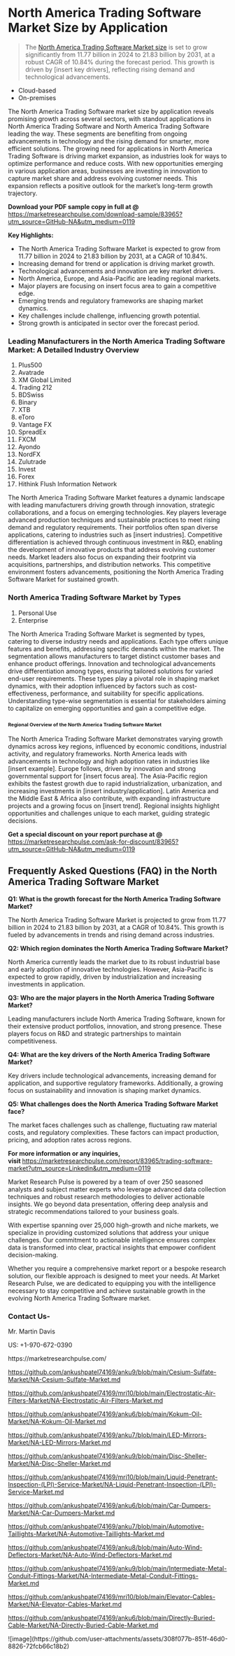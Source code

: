 <h1>North America Trading Software Market&nbsp;Size by Application</h1><blockquote><p>The <a href="https://marketresearchpulse.com/download-sample/83965?utm_source=GitHub-NA&amp;utm_medium=0119">North America Trading Software Market size</a> is set to grow significantly from 11.77 billion in 2024 to 21.83 billion by 2031, at a robust CAGR of 10.84% during the forecast period. This growth is driven by [insert key drivers], reflecting rising demand and technological advancements.</p></blockquote><ul><li>Cloud-based<li> On-premises</li></ul><p>The North America Trading Software market size by application reveals promising growth across several sectors, with standout applications in North America Trading Software and North America Trading Software leading the way. These segments are benefiting from ongoing advancements in technology and the rising demand for smarter, more efficient solutions. The growing need for applications in North America Trading Software is driving market expansion, as industries look for ways to optimize performance and reduce costs. With new opportunities emerging in various application areas, businesses are investing in innovation to capture market share and address evolving customer needs. This expansion reflects a positive outlook for the market’s long-term growth trajectory.</p><p><strong>Download your PDF sample copy in full at @ </strong><a href="https://marketresearchpulse.com/download-sample/83965?utm_source=GitHub-NA&amp;utm_medium=0119">https://marketresearchpulse.com/download-sample/83965?utm_source=GitHub-NA&amp;utm_medium=0119</a></p><p><strong>Key Highlights: </strong></p><ul><li>The North America Trading Software Market is expected to grow from 11.77 billion in 2024 to 21.83 billion by 2031, at a CAGR of 10.84%.</li><li>Increasing demand for trend or application is driving market growth.</li><li>Technological advancements and innovation are key market drivers.</li><li>North America, Europe, and Asia-Pacific are leading regional markets.</li><li>Major players are focusing on insert focus area to gain a competitive edge.</li><li>Emerging trends and regulatory frameworks are shaping market dynamics.</li><li>Key challenges include challenge, influencing growth potential.</li><li>Strong growth is anticipated in sector over the forecast period.</li></ul><h3>Leading Manufacturers in the North America Trading Software Market: A Detailed Industry Overview</h3><ol><li>Plus500</li><li>Avatrade</li><li>XM Global Limited</li><li>Trading 212</li><li>BDSwiss</li><li>Binary</li><li>XTB</li><li>eToro</li><li>Vantage FX</li><li>SpreadEx</li><li>FXCM</li><li>Ayondo</li><li>NordFX</li><li>Zulutrade</li><li>Invest</li><li>Forex</li><li>Hithink Flush Information Network</li></ol><div class="flex max-w-full flex-col flex-grow"><div class="min-h-8 text-message flex w-full flex-col items-end gap-2 whitespace-normal break-words [.text-message+&amp;]:mt-5" dir="auto" data-message-author-role="assistant" data-message-id="fd8432e4-4910-450d-b182-61b7bfb0a01f" data-message-model-slug="gpt-4o"><div class="flex w-full flex-col gap-1 empty:hidden first:pt-[3px]"><div class="markdown prose w-full break-words dark:prose-invert light"><p>The North America Trading Software Market features a dynamic landscape with leading manufacturers driving growth through innovation, strategic collaborations, and a focus on emerging technologies. Key players leverage advanced production techniques and sustainable practices to meet rising demand and regulatory requirements. Their portfolios often span diverse applications, catering to industries such as [insert industries]. Competitive differentiation is achieved through continuous investment in R&amp;D, enabling the development of innovative products that address evolving customer needs. Market leaders also focus on expanding their footprint via acquisitions, partnerships, and distribution networks. This competitive environment fosters advancements, positioning the North America Trading Software Market for sustained growth.</p></div></div></div></div><h3>North America Trading Software Market by Types</h3><ol><li>Personal Use<li> Enterprise</li></ol><div class="flex max-w-full flex-col flex-grow"><div class="min-h-8 text-message flex w-full flex-col items-end gap-2 whitespace-normal break-words [.text-message+&amp;]:mt-5" dir="auto" data-message-author-role="assistant" data-message-id="084470be-0bb7-4664-bddf-5156b4f41249" data-message-model-slug="gpt-4o-mini"><div class="flex w-full flex-col gap-1 empty:hidden first:pt-[3px]"><div class="markdown prose w-full break-words dark:prose-invert light"><p>The North America Trading Software Market is segmented by types, catering to diverse industry needs and applications. Each type offers unique features and benefits, addressing specific demands within the market. The segmentation allows manufacturers to target distinct customer bases and enhance product offerings. Innovation and technological advancements drive differentiation among types, ensuring tailored solutions for varied end-user requirements. These types play a pivotal role in shaping market dynamics, with their adoption influenced by factors such as cost-effectiveness, performance, and suitability for specific applications. Understanding type-wise segmentation is essential for stakeholders aiming to capitalize on emerging opportunities and gain a competitive edge.</p></div></div></div></div><h3><span style="font-size: 11px;">Regional Overview of the North America Trading Software Market</span></h3><div class="flex max-w-full flex-col flex-grow"><div class="min-h-8 text-message flex w-full flex-col items-end gap-2 whitespace-normal break-words [.text-message+&amp;]:mt-5" dir="auto" data-message-author-role="assistant" data-message-id="e9038762-ce64-4e30-91c9-9bd413514231" data-message-model-slug="gpt-4o-mini"><div class="flex w-full flex-col gap-1 empty:hidden first:pt-[3px]"><div class="markdown prose w-full break-words dark:prose-invert light"><p>The North America Trading Software Market demonstrates varying growth dynamics across key regions, influenced by economic conditions, industrial activity, and regulatory frameworks. North America leads with advancements in technology and high adoption rates in industries like [insert example]. Europe follows, driven by innovation and strong governmental support for [insert focus area]. The Asia-Pacific region exhibits the fastest growth due to rapid industrialization, urbanization, and increasing investments in [insert industry/application]. Latin America and the Middle East &amp; Africa also contribute, with expanding infrastructure projects and a growing focus on [insert trend]. Regional insights highlight opportunities and challenges unique to each market, guiding strategic decisions.</p></div></div></div></div><p><strong>Get a special discount on your report purchase at @ </strong><a href="https://marketresearchpulse.com/ask-for-discount/83965?utm_source=GitHub-NA&amp;utm_medium=0119">https://marketresearchpulse.com/ask-for-discount/83965?utm_source=GitHub-NA&amp;utm_medium=0119</a></p><h2>Frequently Asked Questions (FAQ) in the North America Trading Software Market</h2><p><strong>Q1: What is the growth forecast for the North America Trading Software Market?</strong></p><p>The North America Trading Software Market is projected to grow from 11.77 billion in 2024 to 21.83 billion by 2031, at a CAGR of 10.84%. This growth is fueled by advancements in trends and rising demand across industries.</p><p><strong>Q2: Which region dominates the North America Trading Software Market?</strong></p><p>North America currently leads the market due to its robust industrial base and early adoption of innovative technologies. However, Asia-Pacific is expected to grow rapidly, driven by industrialization and increasing investments in application.</p><p><strong>Q3: Who are the major players in the North America Trading Software Market?</strong></p><p>Leading manufacturers include North America Trading Software, known for their extensive product portfolios, innovation, and strong presence. These players focus on R&amp;D and strategic partnerships to maintain competitiveness.</p><p><strong>Q4: What are the key drivers of the North America Trading Software Market?</strong></p><p>Key drivers include technological advancements, increasing demand for application, and supportive regulatory frameworks. Additionally, a growing focus on sustainability and innovation is shaping market dynamics.</p><p><strong>Q5: What challenges does the North America Trading Software Market face?</strong></p><p>The market faces challenges such as challenge, fluctuating raw material costs, and regulatory complexities. These factors can impact production, pricing, and adoption rates across regions.</p><p><strong>For more information or any inquiries, visit&nbsp;</strong><a href="https://marketresearchpulse.com/report/83965/trading-software-market?utm_source=Linkedin&utm_medium=0119">https://marketresearchpulse.com/report/83965/trading-software-market?utm_source=Linkedin&utm_medium=0119</a></p><p>Market Research Pulse is powered by a team of over 250 seasoned analysts and subject matter experts who leverage advanced data collection techniques and robust research methodologies to deliver actionable insights. We go beyond data presentation, offering deep analysis and strategic recommendations tailored to your business goals.</p><p>With expertise spanning over 25,000 high-growth and niche markets, we specialize in providing customized solutions that address your unique challenges. Our commitment to actionable intelligence ensures complex data is transformed into clear, practical insights that empower confident decision-making.</p><p>Whether you require a comprehensive market report or a bespoke research solution, our flexible approach is designed to meet your needs. At Market Research Pulse, we are dedicated to equipping you with the intelligence necessary to stay competitive and achieve sustainable growth in the evolving North America Trading Software market.</p><h3><strong>Contact Us-</strong></h3><p>Mr. Martin Davis</p><p>US: +1-970-672-0390</p><p>https://marketresearchpulse.com/</p><p><a href="https://github.com/ankushpatel74169/anku9/blob/main/Cesium-Sulfate-Market/NA-Cesium-Sulfate-Market.md">https://github.com/ankushpatel74169/anku9/blob/main/Cesium-Sulfate-Market/NA-Cesium-Sulfate-Market.md</a></p><p><a href="https://github.com/ankushpatel74169/mri10/blob/main/Electrostatic-Air-Filters-Market/NA-Electrostatic-Air-Filters-Market.md">https://github.com/ankushpatel74169/mri10/blob/main/Electrostatic-Air-Filters-Market/NA-Electrostatic-Air-Filters-Market.md</a></p><p><a href="https://github.com/ankushpatel74169/anku6/blob/main/Kokum-Oil-Market/NA-Kokum-Oil-Market.md">https://github.com/ankushpatel74169/anku6/blob/main/Kokum-Oil-Market/NA-Kokum-Oil-Market.md</a></p><p><a href="https://github.com/ankushpatel74169/anku7/blob/main/LED-Mirrors-Market/NA-LED-Mirrors-Market.md">https://github.com/ankushpatel74169/anku7/blob/main/LED-Mirrors-Market/NA-LED-Mirrors-Market.md</a></p><p><a href="https://github.com/ankushpatel74169/anku9/blob/main/Disc-Sheller-Market/NA-Disc-Sheller-Market.md">https://github.com/ankushpatel74169/anku9/blob/main/Disc-Sheller-Market/NA-Disc-Sheller-Market.md</a></p><p><a href="https://github.com/ankushpatel74169/mri10/blob/main/Liquid-Penetrant-Inspection-(LPI)-Service-Market/NA-Liquid-Penetrant-Inspection-(LPI)-Service-Market.md">https://github.com/ankushpatel74169/mri10/blob/main/Liquid-Penetrant-Inspection-(LPI)-Service-Market/NA-Liquid-Penetrant-Inspection-(LPI)-Service-Market.md</a></p><p><a href="https://github.com/ankushpatel74169/anku6/blob/main/Car-Dumpers-Market/NA-Car-Dumpers-Market.md">https://github.com/ankushpatel74169/anku6/blob/main/Car-Dumpers-Market/NA-Car-Dumpers-Market.md</a></p><p><a href="https://github.com/ankushpatel74169/anku7/blob/main/Automotive-Taillights-Market/NA-Automotive-Taillights-Market.md">https://github.com/ankushpatel74169/anku7/blob/main/Automotive-Taillights-Market/NA-Automotive-Taillights-Market.md</a></p><p><a href="https://github.com/ankushpatel74169/anku8/blob/main/Auto-Wind-Deflectors-Market/NA-Auto-Wind-Deflectors-Market.md">https://github.com/ankushpatel74169/anku8/blob/main/Auto-Wind-Deflectors-Market/NA-Auto-Wind-Deflectors-Market.md</a></p><p><a href="https://github.com/ankushpatel74169/anku9/blob/main/Intermediate-Metal-Conduit-Fittings-Market/NA-Intermediate-Metal-Conduit-Fittings-Market.md">https://github.com/ankushpatel74169/anku9/blob/main/Intermediate-Metal-Conduit-Fittings-Market/NA-Intermediate-Metal-Conduit-Fittings-Market.md</a></p><p><a href="https://github.com/ankushpatel74169/mri10/blob/main/Elevator-Cables-Market/NA-Elevator-Cables-Market.md">https://github.com/ankushpatel74169/mri10/blob/main/Elevator-Cables-Market/NA-Elevator-Cables-Market.md</a></p><p><a href="https://github.com/ankushpatel74169/anku6/blob/main/Directly-Buried-Cable-Market/NA-Directly-Buried-Cable-Market.md">https://github.com/ankushpatel74169/anku6/blob/main/Directly-Buried-Cable-Market/NA-Directly-Buried-Cable-Market.md</a></p>
![image](https://github.com/user-attachments/assets/308f077b-851f-46d0-8826-72fcb66c18b2)

